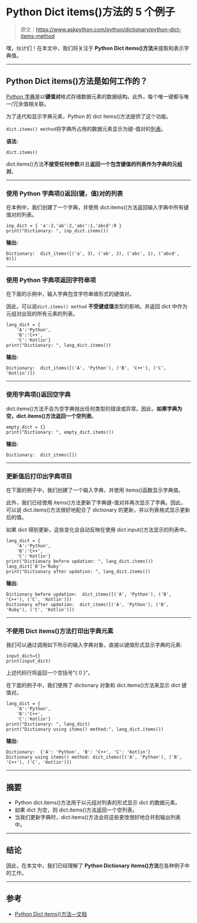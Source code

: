 # Python Dict items()方法的 5 个例子

> 原文：<https://www.askpython.com/python/dictionary/python-dict-items-method>

嘿，伙计们！在本文中，我们将关注于 **Python Dict items()方法**来提取和表示字典值。

* * *

## Python Dict items()方法是如何工作的？

[Python 字典](https://www.askpython.com/python/dictionary)是以**键值对**格式存储数据元素的数据结构。此外，每个唯一键都与唯一/冗余值相关联。

为了迭代和显示字典元素，Python 的 dict items()方法提供了这个功能。

`dict.items() method`将字典所占用的数据元素显示为键-值对的[列表](https://www.askpython.com/python/list/python-list)。

**语法:**

```
dict.items()

```

dict.items()方法**不接受任何参数**并且**返回一个包含键值的列表作为字典的元组对**。

* * *

### 使用 Python 字典项()返回(键，值)对的列表

在本例中，我们创建了一个字典，并使用 dict.items()方法返回输入字典中所有键值对的列表。

```
inp_dict = { 'a':3,'ab':2,'abc':1,'abcd':0 }
print("Dictionary: ", inp_dict.items())

```

**输出:**

```
Dictionary:  dict_items([('a', 3), ('ab', 2), ('abc', 1), ('abcd', 0)])

```

* * *

### 使用 Python 字典项返回字符串项

在下面的示例中，输入字典包含字符串值形式的键值对。

因此，可以说`dict.items() method` **不受键或值**类型的影响，并返回 dict 中作为元组对出现的所有元素的列表。

```
lang_dict = { 
    'A':'Python',
    'B':'C++',
    'C':'Kotlin'}
print("Dictionary: ", lang_dict.items())

```

**输出:**

```
Dictionary:  dict_items([('A', 'Python'), ('B', 'C++'), ('C', 'Kotlin')])

```

* * *

### 使用字典项()返回空字典

dict.items()方法不会为空字典抛出任何类型的错误或异常。因此，**如果字典为空，dict.items()方法返回一个空列表**。

```
empty_dict = {}
print("Dictionary: ", empty_dict.items())

```

**输出:**

```
Dictionary:  dict_items([])

```

* * *

### 更新值后打印出字典项目

在下面的例子中，我们创建了一个输入字典，并使用 items()函数显示字典值。

此外，我们已经使用 items()方法更新了字典键-值对并再次显示了字典。因此，可以说 dict.items()方法很好地配合了 dictionary 的更新，并以列表格式显示更新后的值。

如果 dict 得到更新，这些变化会自动反映在使用 dict.input()方法显示的列表中。

```
lang_dict = { 
    'A':'Python',
    'B':'C++',
    'C':'Kotlin'}
print("Dictionary before updation: ", lang_dict.items())
lang_dict['B']='Ruby'
print("Dictionary after updation: ", lang_dict.items())

```

**输出:**

```
Dictionary before updation:  dict_items([('A', 'Python'), ('B', 'C++'), ('C', 'Kotlin')])
Dictionary after updation:  dict_items([('A', 'Python'), ('B', 'Ruby'), ('C', 'Kotlin')])

```

* * *

### 不使用 Dict items()方法打印出字典元素

我们可以通过调用如下所示的输入字典对象，直接以键值形式显示字典的元素:

```
input_dict={}
print(input_dict)

```

上述代码行将返回一个空括号“{ 0 }”。

在下面的例子中，我们使用了 dictionary 对象和 dict.items()方法来显示 dict 键值对。

```
lang_dict = { 
    'A':'Python',
    'B':'C++',
    'C':'Kotlin'}
print("Dictionary: ", lang_dict)
print("Dictionary using items() method:", lang_dict.items())

```

**输出:**

```
Dictionary:  {'A': 'Python', 'B': 'C++', 'C': 'Kotlin'}
Dictionary using items() method: dict_items([('A', 'Python'), ('B', 'C++'), ('C', 'Kotlin')])

```

* * *

## 摘要

*   Python dict.items()方法用于以元组对列表的形式显示 dict 的数据元素。
*   如果 dict 为空，则 dict.items()方法返回一个空列表。
*   当我们更新字典时，dict.items()方法会将这些更改很好地合并到输出列表中。

* * *

## 结论

因此，在本文中，我们已经理解了 **Python Dictionary items()方法**在各种例子中的工作。

* * *

## 参考

*   [Python Dict items()方法—文档](https://docs.python.org/3/tutorial/datastructures.html#dictionaries)